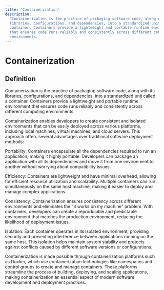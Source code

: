 ```yaml
---
title: 'Containerization'
description:
  'Containerization is the practice of packaging software code, along with its
  libraries, configurations, and dependencies, into a standardized unit called a
  container. Containers provide a lightweight and portable runtime environment
  that ensures code runs reliably and consistently across different computing
  environments.'
---
```


# Containerization

## Definition

Containerization is the practice of packaging software code, along with its
libraries, configurations, and dependencies, into a standardized unit called a
container. Containers provide a lightweight and portable runtime environment
that ensures code runs reliably and consistently across different computing
environments.

Containerization enables developers to create consistent and isolated
environments that can be easily deployed across various platforms, including
local machines, virtual machines, and cloud servers. This approach offers
several advantages over traditional software deployment methods:

Portability: Containers encapsulate all the dependencies required to run an
application, making it highly portable. Developers can package an application
with all its dependencies and move it from one environment to another without
worrying about compatibility issues.

Efficiency: Containers are lightweight and have minimal overhead, allowing for
efficient resource utilization and scalability. Multiple containers can run
simultaneously on the same host machine, making it easier to deploy and manage
complex applications.

Consistency: Containerization ensures consistency across different environments
and eliminates the "it works on my machine" problem. With containers, developers
can create a reproducible and predictable environment that matches the
production environment, reducing the likelihood of deployment issues.

Isolation: Each container operates in its isolated environment, providing
security and preventing interference between applications running on the same
host. This isolation helps maintain system stability and protects against
conflicts caused by different software versions or configurations.

Containerization is made possible through containerization platforms such as
Docker, which use containerization technologies like namespaces and control
groups to create and manage containers. These platforms streamline the process
of building, deploying, and scaling applications, making containerization an
essential aspect of modern software development and deployment practices.
